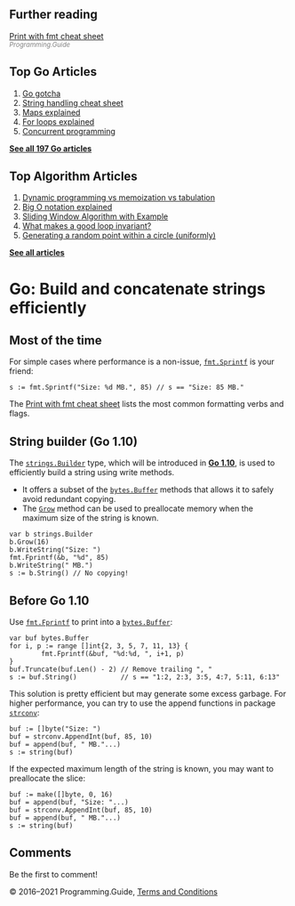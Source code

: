 



## Further reading

[Print with fmt cheat sheet](fmt-printf-reference-cheat-sheet.html)  
<span style="color: grey; font-style: italic; font-size: smaller">Programming.Guide</span>

## Top Go Articles

1.  [Go gotcha](go-gotcha.html)
2.  [String handling cheat sheet](string-functions-reference-cheat-sheet.html)
3.  [Maps explained](maps-explained.html)
4.  [For loops explained](for-loop.html)
5.  [Concurrent programming](go-concurrency-tutorial.html)

[**See all 197 Go articles**](index.html)



## Top Algorithm Articles

1.  [Dynamic programming vs memoization vs tabulation](../dynamic-programming-vs-memoization-vs-tabulation.html)
2.  [Big O notation explained](../big-o-notation-explained.html)
3.  [Sliding Window Algorithm with Example](../sliding-window-example.html)
4.  [What makes a good loop invariant?](../what-makes-a-good-loop-invariant.html)
5.  [Generating a random point within a circle (uniformly)](../random-point-within-circle.html)

[**See all articles**](../index.html)

# Go: Build and concatenate strings efficiently

## Most of the time

For simple cases where performance is a non-issue, [`fmt.Sprintf`](https://golang.org/pkg/fmt/#Sprintf) is your friend:

    s := fmt.Sprintf("Size: %d MB.", 85) // s == "Size: 85 MB."

The [Print with fmt cheat sheet](fmt-printf-reference-cheat-sheet.html) lists the most common formatting verbs and flags.

## String builder (Go 1.10)

The [`strings.Builder`](https://tip.golang.org/pkg/strings/#Builder) type, which will be introduced in [**Go 1.10**](https://tip.golang.org/doc/go1.10), is used to efficiently build a string using write methods.

- It offers a subset of the [`bytes.Buffer`](https://golang.org/pkg/bytes/#Buffer) methods that allows it to safely avoid redundant copying.
- The [`Grow`](https://tip.golang.org/pkg/strings/#Builder.Grow) method can be used to preallocate memory when the maximum size of the string is known.

<!-- -->

    var b strings.Builder
    b.Grow(16)
    b.WriteString("Size: ")
    fmt.Fprintf(&b, "%d", 85)
    b.WriteString(" MB.")
    s := b.String() // No copying!

## Before Go 1.10

Use [`fmt.Fprintf`](https://golang.org/pkg/fmt/#Fprintf) to print into a [`bytes.Buffer`](https://golang.org/pkg/bytes/#Buffer):

    var buf bytes.Buffer
    for i, p := range []int{2, 3, 5, 7, 11, 13} {
            fmt.Fprintf(&buf, "%d:%d, ", i+1, p)
    }
    buf.Truncate(buf.Len() - 2) // Remove trailing ", "
    s := buf.String()           // s == "1:2, 2:3, 3:5, 4:7, 5:11, 6:13"

This solution is pretty efficient but may generate some excess garbage. For higher performance, you can try to use the append functions in package [`strconv`](https://golang.org/pkg/strconv/):

    buf := []byte("Size: ")
    buf = strconv.AppendInt(buf, 85, 10)
    buf = append(buf, " MB."...)
    s := string(buf)

If the expected maximum length of the string is known, you may want to preallocate the slice:

    buf := make([]byte, 0, 16)
    buf = append(buf, "Size: "...)
    buf = strconv.AppendInt(buf, 85, 10)
    buf = append(buf, " MB."...)
    s := string(buf)

## Comments

Be the first to comment!

© 2016–2021 Programming.Guide, [Terms and Conditions](../terms-and-conditions.html)
